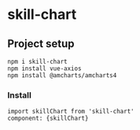 # skill-chart

## Project setup
```
npm i skill-chart
npm install vue-axios
npm install @amcharts/amcharts4
```

### Install
```
import skillChart from 'skill-chart'
component: {skillChart}
```